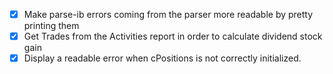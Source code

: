 * [x] Make parse-ib errors coming from the parser more readable by pretty printing them
* [x] Get Trades from the Activities report in order to calculate dividend stock gain
* [x] Display a readable error when cPositions is not correctly initialized.

